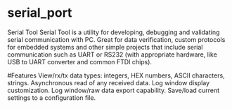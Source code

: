 # serial_port
Serial Tool
Serial Tool is a utility for developing, debugging and validating serial communication with PC.
Great for data verification, custom protocols for embedded systems and other simple projects that include serial communication such as UART or RS232 (with appropriate hardware, like USB to UART converter and common FTDI chips).

#Features
View/rx/tx data types: integers, HEX numbers, ASCII characters, strings.
Asynchronous read of any received data.
Log window display customization.
Log window/raw data export capability.
Save/load current settings to a configuration file.

